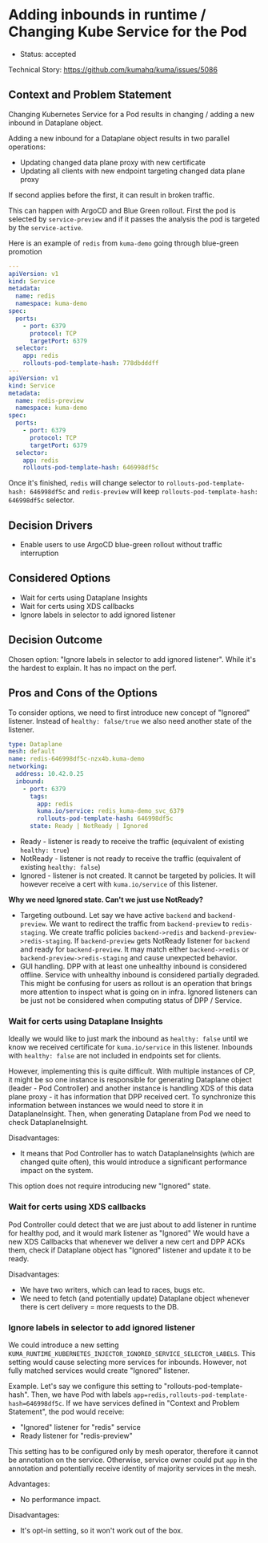 # Adding inbounds in runtime / Changing Kube Service for the Pod 

* Status: accepted

Technical Story: https://github.com/kumahq/kuma/issues/5086

## Context and Problem Statement

Changing Kubernetes Service for a Pod results in changing / adding a new inbound in Dataplane object.

Adding a new inbound for a Dataplane object results in two parallel operations:
* Updating changed data plane proxy with new certificate
* Updating all clients with new endpoint targeting changed data plane proxy

If second applies before the first, it can result in broken traffic.

This can happen with ArgoCD and Blue Green rollout.
First the pod is selected by `service-preview` and if it passes the analysis the pod is targeted by the `service-active`.

Here is an example of `redis` from `kuma-demo` going through blue-green promotion 
```yaml
---
apiVersion: v1
kind: Service
metadata:
  name: redis
  namespace: kuma-demo
spec:
  ports:
    - port: 6379
      protocol: TCP
      targetPort: 6379
  selector:
    app: redis
    rollouts-pod-template-hash: 778dbdddff
---
apiVersion: v1
kind: Service
metadata:
  name: redis-preview
  namespace: kuma-demo
spec:
  ports:
    - port: 6379
      protocol: TCP
      targetPort: 6379
  selector:
    app: redis
    rollouts-pod-template-hash: 646998df5c
```
Once it's finished, `redis` will change selector to `rollouts-pod-template-hash: 646998df5c` and `redis-preview` will keep `rollouts-pod-template-hash: 646998df5c` selector. 

## Decision Drivers

* Enable users to use ArgoCD blue-green rollout without traffic interruption

## Considered Options

* Wait for certs using Dataplane Insights
* Wait for certs using XDS callbacks
* Ignore labels in selector to add ignored listener

## Decision Outcome

Chosen option: "Ignore labels in selector to add ignored listener". While it's the hardest to explain. It has no impact on the perf.

## Pros and Cons of the Options

To consider options, we need to first introduce new concept of "Ignored" listener.
Instead of `healthy: false/true` we also need another state of the listener.

```yaml
type: Dataplane
mesh: default
name: redis-646998df5c-nzx4b.kuma-demo
networking:
  address: 10.42.0.25
  inbound:
    - port: 6379
      tags:
        app: redis
        kuma.io/service: redis_kuma-demo_svc_6379
        rollouts-pod-template-hash: 646998df5c
      state: Ready | NotReady | Ignored
```

* Ready - listener is ready to receive the traffic (equivalent of existing `healthy: true`)
* NotReady - listener is not ready to receive the traffic (equivalent of existing `healthy: false`)
* Ignored - listener is not created. It cannot be targeted by policies. It will however receive a cert with `kuma.io/service` of this listener.

**Why we need Ignored state. Can't we just use NotReady?**
* Targeting outbound. Let say we have active `backend` and `backend-preview`. We want to redirect the traffic from `backend-preview` to `redis-staging`.
  We create traffic policies `backend->redis` and `backend-preview->redis-staging`. If `backend-preview` gets NotReady listener for `backend` and ready for `backend-preview`.
  It may match either `backend->redis` or `backend-preview->redis-staging` and cause unexpected behavior.
* GUI handling. DPP with at least one unhealthy inbound is considered offline. Service with unhealthy inbound is considered partially degraded.
  This might be confusing for users as rollout is an operation that brings more attention to inspect what is going on in infra.
  Ignored listeners can be just not be considered when computing status of DPP / Service.

### Wait for certs using Dataplane Insights

Ideally we would like to just mark the inbound as `healthy: false` until we know we received certificate for `kuma.io/service` in this listener.
Inbounds with `healthy: false` are not included in endpoints set for clients.

However, implementing this is quite difficult.
With multiple instances of CP, it might be so one instance is responsible for generating Dataplane object (leader - Pod Controller)
and another instance is handling XDS of this data plane proxy - it has information that DPP received cert.
To synchronize this information between instances we would need to store it in DataplaneInsight.
Then, when generating Dataplane from Pod we need to check DataplaneInsight.

Disadvantages:
* It means that Pod Controller has to watch DataplaneInsights (which are changed quite often), this would introduce a significant performance impact on the system.

This option does not require introducing new "Ignored" state.

### Wait for certs using XDS callbacks

Pod Controller could detect that we are just about to add listener in runtime for healthy pod, and it would mark listener as "Ignored"
We would have a new XDS Callbacks that whenever we deliver a new cert and DPP ACKs them, check if Dataplane object has "Ignored" listener and update it to be ready.

Disadvantages:
* We have two writers, which can lead to races, bugs etc.
* We need to fetch (and potentially update) Dataplane object whenever there is cert delivery = more requests to the DB.

### Ignore labels in selector to add ignored listener

We could introduce a new setting `KUMA_RUNTIME_KUBERNETES_INJECTOR_IGNORED_SERVICE_SELECTOR_LABELS`.
This setting would cause selecting more services for inbounds. However, not fully matched services would create "Ignored" listener.

Example. Let's say we configure this setting to "rollouts-pod-template-hash".
Then, we have Pod with labels `app=redis,rollouts-pod-template-hash=646998df5c`.
If we have services defined in "Context and Problem Statement", the pod would receive:
* "Ignored" listener for "redis" service
* Ready listener for "redis-preview"

This setting has to be configured only by mesh operator, therefore it cannot be annotation on the service.
Otherwise, service owner could put `app` in the annotation and potentially receive identity of majority services in the mesh.

Advantages:
* No performance impact.

Disadvantages:
* It's opt-in setting, so it won't work out of the box.
